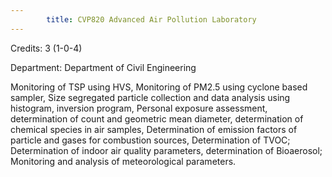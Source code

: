 ```yaml
---
        title: CVP820 Advanced Air Pollution Laboratory
---
```

Credits: 3 (1-0-4)

Department: Department of Civil Engineering

Monitoring of TSP using HVS, Monitoring of PM2.5 using cyclone based sampler, Size segregated particle collection and data analysis using histogram, inversion program, Personal exposure assessment, determination of count and geometric mean diameter, determination of chemical species in air samples, Determination of emission factors of particle and gases for combustion sources, Determination of TVOC; Determination of indoor air quality parameters, determination of Bioaerosol; Monitoring and analysis of meteorological parameters.